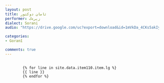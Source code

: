 ```yaml
---
layout: post
title: ئامان دوکتور
performer: زیره‌ک
dialect: Sorani
audio: "https://drive.google.com/uc?export=download&id=1mVkDa_4CKs5akIyIIZaCaWWz693vb4ng"

categories:
- Goranî

comments: true
---
```


<div class="language-plaintext highlighter-rouge">
    <div class="highlight">
        <pre class="highlight">
            <code>
        {% for line in site.data.item110.item.lg %}
        {{ line }}
        {% endfor %}
            </code>
        </pre>
    </div>
</div>

